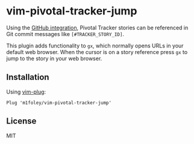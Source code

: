vim-pivotal-tracker-jump
========================

Using the [GitHub integration](https://www.pivotaltracker.com/help/articles/github_integration/), Pivotal Tracker stories can be referenced in Git commit messages like `[#TRACKER_STORY_ID]`.

This plugin adds functionality to `gx`, which normally opens URLs in your
default web browser. When the cursor is on a story reference press `gx` to jump
to the story in your web browser.

Installation
------------

Using [vim-plug](https://github.com/junegunn/vim-plug):

```vim
Plug 'm1foley/vim-pivotal-tracker-jump'
```

License
-------

MIT
